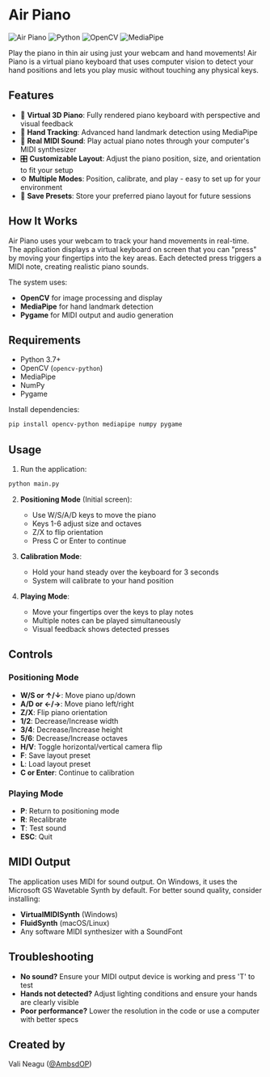 # Air Piano

![Air Piano](https://img.shields.io/badge/Air%20Piano-Play%20Music%20in%20the%20Air-blue)
![Python](https://img.shields.io/badge/Python-3.7+-yellow)
![OpenCV](https://img.shields.io/badge/OpenCV-4.x-green)
![MediaPipe](https://img.shields.io/badge/MediaPipe-0.8+-red)

Play the piano in thin air using just your webcam and hand movements! Air Piano is a virtual piano keyboard that uses computer vision to detect your hand positions and lets you play music without touching any physical keys.

## Features

- 🎹 **Virtual 3D Piano**: Fully rendered piano keyboard with perspective and visual feedback
- 👋 **Hand Tracking**: Advanced hand landmark detection using MediaPipe
- 🎵 **Real MIDI Sound**: Play actual piano notes through your computer's MIDI synthesizer
- 🎛️ **Customizable Layout**: Adjust the piano position, size, and orientation to fit your setup
- ⚙️ **Multiple Modes**: Position, calibrate, and play - easy to set up for your environment
- 💾 **Save Presets**: Store your preferred piano layout for future sessions

## How It Works

Air Piano uses your webcam to track your hand movements in real-time. The application displays a virtual keyboard on screen that you can "press" by moving your fingertips into the key areas. Each detected press triggers a MIDI note, creating realistic piano sounds.

The system uses:
- **OpenCV** for image processing and display
- **MediaPipe** for hand landmark detection
- **Pygame** for MIDI output and audio generation

## Requirements

- Python 3.7+
- OpenCV (`opencv-python`)
- MediaPipe
- NumPy
- Pygame

Install dependencies:
```bash
pip install opencv-python mediapipe numpy pygame
```

## Usage

1. Run the application:
```bash
python main.py
```

2. **Positioning Mode** (Initial screen):
   - Use W/S/A/D keys to move the piano
   - Keys 1-6 adjust size and octaves
   - Z/X to flip orientation
   - Press C or Enter to continue

3. **Calibration Mode**:
   - Hold your hand steady over the keyboard for 3 seconds
   - System will calibrate to your hand position

4. **Playing Mode**:
   - Move your fingertips over the keys to play notes
   - Multiple notes can be played simultaneously
   - Visual feedback shows detected presses

## Controls

### Positioning Mode
- **W/S or ↑/↓**: Move piano up/down
- **A/D or ←/→**: Move piano left/right
- **Z/X**: Flip piano orientation
- **1/2**: Decrease/Increase width
- **3/4**: Decrease/Increase height
- **5/6**: Decrease/Increase octaves
- **H/V**: Toggle horizontal/vertical camera flip
- **F**: Save layout preset
- **L**: Load layout preset
- **C or Enter**: Continue to calibration

### Playing Mode
- **P**: Return to positioning mode
- **R**: Recalibrate
- **T**: Test sound
- **ESC**: Quit

## MIDI Output

The application uses MIDI for sound output. On Windows, it uses the Microsoft GS Wavetable Synth by default. For better sound quality, consider installing:
- **VirtualMIDISynth** (Windows)
- **FluidSynth** (macOS/Linux)
- Any software MIDI synthesizer with a SoundFont

## Troubleshooting

- **No sound?** Ensure your MIDI output device is working and press 'T' to test
- **Hands not detected?** Adjust lighting conditions and ensure your hands are clearly visible
- **Poor performance?** Lower the resolution in the code or use a computer with better specs

## Created by

Vali Neagu ([@AmbsdOP](https://x.com/AmbsdOP))
